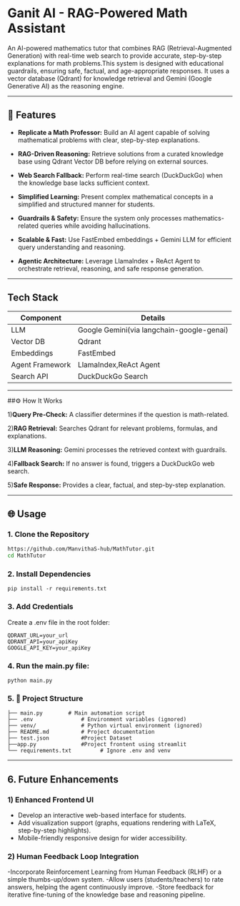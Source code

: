 # Ganit AI - RAG-Powered Math Assistant

An AI-powered mathematics tutor that combines RAG (Retrieval-Augmented Generation) with real-time web search to provide accurate, step-by-step explanations for math problems.This system is designed with educational guardrails, ensuring safe, factual, and age-appropriate responses. It uses a vector database (Qdrant) for knowledge retrieval and Gemini (Google Generative AI) as the reasoning engine.

---

## 🚀 Features
- **Replicate a Math Professor:** Build an AI agent capable of solving mathematical problems with clear, step-by-step explanations.

- **RAG-Driven Reasoning:** Retrieve solutions from a curated knowledge base using Qdrant Vector DB before relying on external sources.

- **Web Search Fallback:** Perform real-time search (DuckDuckGo) when the knowledge base lacks sufficient context.

- **Simplified Learning:** Present complex mathematical concepts in a simplified and structured manner for students.

- **Guardrails & Safety:**  Ensure the system only processes mathematics-related queries while avoiding hallucinations.

- **Scalable & Fast:** Use FastEmbed embeddings + Gemini LLM for efficient query understanding and reasoning.

- **Agentic Architecture:** Leverage LlamaIndex + ReAct Agent to orchestrate retrieval, reasoning, and safe response generation.

---

## Tech Stack

| Component | Details |
|-----------|---------|
| LLM | Google Gemini(via langchain-google-genai) |
| Vector DB | Qdrant |
| Embeddings | FastEmbed |
| Agent Framework | LlamaIndex,ReAct Agent |
| Search API | DuckDuckGo Search |

---

##⚙️ How It Works


1)**Query Pre-Check:**  A classifier determines if the question is math-related.


2)**RAG Retrieval:** Searches Qdrant for relevant problems, formulas, and explanations.


3)**LLM Reasoning:** Gemini processes the retrieved context with guardrails.


4)**Fallback Search:** If no answer is found, triggers a DuckDuckGo web search.


5)**Safe Response:** Provides a clear, factual, and step-by-step explanation.

---

## 🌐 Usage
### 1. Clone the Repository
```bash
https://github.com/ManvithaS-hub/MathTutor.git
cd MathTutor
```
### 2. Install Dependencies
```
pip install -r requirements.txt
```
### 3. Add Credentials
Create a .env file in the root folder:
```
QDRANT_URL=your_url
QDRANT_API=your_apiKey
GOOGLE_API_KEY=your_apiKey
```

### 4. Run the main.py file:
```
python main.py
```
### 5. 📂 Project Structure
```Iden_Challenge/
├── main.py        # Main automation script
├── .env               # Environment variables (ignored)
├── venv/              # Python virtual environment (ignored)
├── README.md          # Project documentation
├── test.json          #Project Dataset
├──app.py              #Project frontent using streamlit
└── requirements.txt         # Ignore .env and venv

```
---
## 6. Future Enhancements
### 1) Enhanced Frontend UI
- Develop an interactive web-based interface for students.
- Add visualization support (graphs, equations rendering with LaTeX, step-by-step highlights).
- Mobile-friendly responsive design for wider accessibility.

  
### 2) Human Feedback Loop Integration
-Incorporate Reinforcement Learning from Human Feedback (RLHF) or a simple thumbs-up/down system.
-Allow users (students/teachers) to rate answers, helping the agent continuously improve.
-Store feedback for iterative fine-tuning of the knowledge base and reasoning pipeline.


